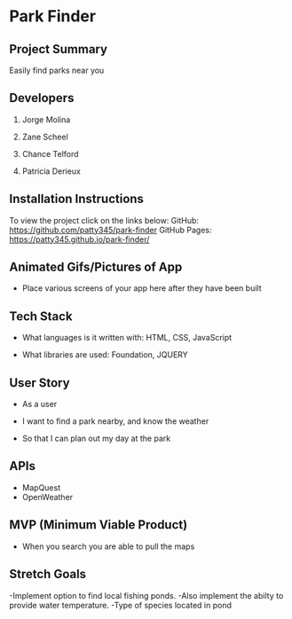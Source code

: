 # Park Finder


## Project Summary

Easily find parks near you

## Developers

1. Jorge Molina

2. Zane Scheel

3. Chance Telford

4. Patricia Derieux

## Installation Instructions

To view the project click on the links below:
GitHub: https://github.com/patty345/park-finder
GitHub Pages: https://patty345.github.io/park-finder/


## Animated Gifs/Pictures of App

- Place various screens of your app here after they have been built

## Tech Stack

- What languages is it written with: HTML, CSS, JavaScript

- What libraries are used: Foundation, JQUERY


## User Story

- As a user

- I want to find a park nearby, and know the weather

- So that I can plan out my day at the park



## APIs

- MapQuest 
- OpenWeather

## MVP (Minimum Viable Product)

- When you search you are able to pull the maps


## Stretch Goals

-Implement option to find local fishing ponds.
-Also implement the abilty to provide water temperature.
-Type of species located in pond

